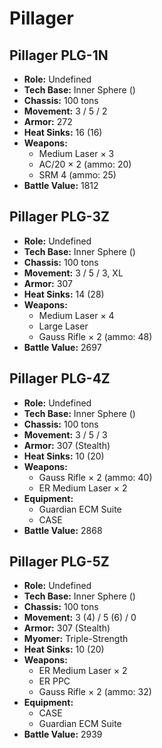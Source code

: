 # Pillager
## Pillager PLG-1N
- **Role:** Undefined
- **Tech Base:** Inner Sphere ()
- **Chassis:** 100 tons
- **Movement:** 3 / 5 / 2
- **Armor:** 272
- **Heat Sinks:** 16 (16)
- **Weapons:**
  - Medium Laser × 3
  - AC/20 × 2 (ammo: 20)
  - SRM 4 (ammo: 25)
- **Battle Value:** 1812

## Pillager PLG-3Z
- **Role:** Undefined
- **Tech Base:** Inner Sphere ()
- **Chassis:** 100 tons
- **Movement:** 3 / 5 / 3, XL
- **Armor:** 307
- **Heat Sinks:** 14 (28)
- **Weapons:**
  - Medium Laser × 4
  - Large Laser
  - Gauss Rifle × 2 (ammo: 48)
- **Battle Value:** 2697

## Pillager PLG-4Z
- **Role:** Undefined
- **Tech Base:** Inner Sphere ()
- **Chassis:** 100 tons
- **Movement:** 3 / 5 / 3
- **Armor:** 307 (Stealth)
- **Heat Sinks:** 10 (20)
- **Weapons:**
  - Gauss Rifle × 2 (ammo: 40)
  - ER Medium Laser × 2
- **Equipment:**
  - Guardian ECM Suite
  - CASE
- **Battle Value:** 2868

## Pillager PLG-5Z
- **Role:** Undefined
- **Tech Base:** Inner Sphere ()
- **Chassis:** 100 tons
- **Movement:** 3 (4) / 5 (6) / 0
- **Armor:** 307 (Stealth)
- **Myomer:** Triple-Strength
- **Heat Sinks:** 10 (20)
- **Weapons:**
  - ER Medium Laser × 2
  - ER PPC
  - Gauss Rifle × 2 (ammo: 32)
- **Equipment:**
  - CASE
  - Guardian ECM Suite
- **Battle Value:** 2939

